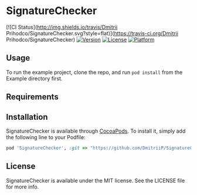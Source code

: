 # SignatureChecker

[![CI Status](http://img.shields.io/travis/Dmitrii Prihodco/SignatureChecker.svg?style=flat)](https://travis-ci.org/Dmitrii Prihodco/SignatureChecker)
[![Version](https://img.shields.io/cocoapods/v/SignatureChecker.svg?style=flat)](http://cocoapods.org/pods/SignatureChecker)
[![License](https://img.shields.io/cocoapods/l/SignatureChecker.svg?style=flat)](http://cocoapods.org/pods/SignatureChecker)
[![Platform](https://img.shields.io/cocoapods/p/SignatureChecker.svg?style=flat)](http://cocoapods.org/pods/SignatureChecker)

## Usage

To run the example project, clone the repo, and run `pod install` from the Example directory first.

## Requirements

## Installation

SignatureChecker is available through [CocoaPods](http://cocoapods.org). To install
it, simply add the following line to your Podfile:

```ruby
pod 'SignatureChecker', :git => "https://github.com/DmitriiP/SignatureChecker"
```

## License

SignatureChecker is available under the MIT license. See the LICENSE file for more info.

